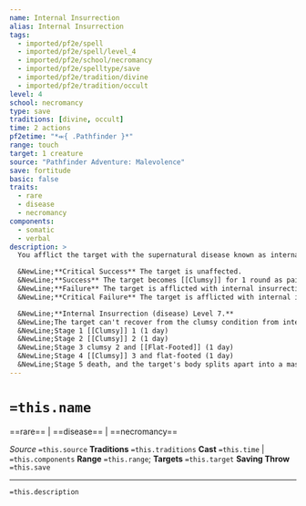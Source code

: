 ```yaml
---
name: Internal Insurrection
alias: Internal Insurrection
tags:
  - imported/pf2e/spell
  - imported/pf2e/spell/level_4
  - imported/pf2e/school/necromancy
  - imported/pf2e/spelltype/save
  - imported/pf2e/tradition/divine
  - imported/pf2e/tradition/occult
level: 4
school: necromancy
type: save
traditions: [divine, occult]
time: 2 actions
pf2etime: "*⬺{ .Pathfinder }*"
range: touch
target: 1 creature
source: "Pathfinder Adventure: Malevolence"
save: fortitude
basic: false
traits:
  - rare
  - disease
  - necromancy
components:
  - somatic
  - verbal
description: >
  You afflict the target with the supernatural disease known as internal insurrection, causing portions of their body to rebel against the whole, leading to painful agonies and, in time, death. The target must attempt a Fortitude save.

  &NewLine;**Critical Success** The target is unaffected.
  &NewLine;**Success** The target becomes [[Clumsy]] for 1 round as pain wracks their body.
  &NewLine;**Failure** The target is afflicted with internal insurrection at stage 1.
  &NewLine;**Critical Failure** The target is afflicted with internal insurrection at stage 2.

  &NewLine;**Internal Insurrection (disease) Level 7.**
  &NewLine;The target can't recover from the clumsy condition from internal insurrection until the disease is cured
  &NewLine;Stage 1 [[Clumsy]] 1 (1 day)
  &NewLine;Stage 2 [[Clumsy]] 2 (1 day)
  &NewLine;Stage 3 clumsy 2 and [[Flat-Footed]] (1 day)
  &NewLine;Stage 4 [[Clumsy]] 3 and flat-footed (1 day)
  &NewLine;Stage 5 death, and the target's body splits apart into a mass of fragments that crawls outward in a 10-foot-emanation before perishing, leaving a bare skeleton surrounded by gore.
---
```

# `=this.name`
==rare== | ==disease== | ==necromancy==

*Source* `=this.source`
**Traditions** `=this.traditions`
**Cast** `=this.time` | `=this.components`
**Range** `=this.range`; **Targets** `=this.target`
**Saving Throw** `=this.save`

***
`=this.description`